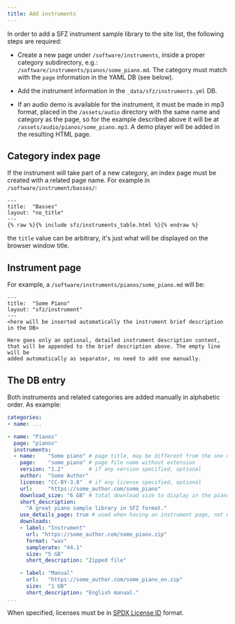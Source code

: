 ```yaml
---
title: Add instruments
---
```

In order to add a SFZ instrument sample library to the site list, the following
steps are required:

- Create a new page under `/software/instruments`, inside a proper category
	subdirectory, e.g.: `/software/instruments/pianos/some_piano.md`.
	The category must match with the `page` information in the YAML DB (see below).

- Add the instrument information in the `_data/sfz/instruments.yml` DB.

- If an audio demo is available for the instrument, it must be made in mp3 format,
	placed in the `/assets/audio` directory with the same name and category as
	the page, so for the example described above it will be at
	`/assets/audio/pianos/some_piano.mp3`. A demo player will be added in the
	resulting HTML page.

## Category index page

If the instrument will take part of a new category, an index page must be created
with a related page name. For example in `/software/instrument/basses/`:

```
---
title:  "Basses"
layout: "no_title"
---
{% raw %}{% include sfz/instruments_table.html %}{% endraw %}
```

the `title` value can be arbitrary, it's just what will be displayed
on the browser window title.

## Instrument page

For example, a `/software/instruments/pianos/some_piano.md` will be:

```
---
title:  "Some Piano"
layout: "sfz/instrument"
---
<here will be inserted automatically the instrument brief description in the DB>

Here goes only an optional, detailed instrument description content,
that will be appended to the brief description above. The empty line will be
added automatically as separator, no need to add one manually.
```

## The DB entry

Both instruments and related categories are added manually in alphabetic order.
As example:

```yaml
categories:
- name: ...

- name: "Pianos"
  page: "pianos"
  instruments:
  - name:    "Some piano" # page title, may be different from the one used in the browser title bar
    page:    "some_piano" # page file name without extension
    version: "1.2"        # if any version specified, optional
    author:  "Some Author"
    license: "CC-BY-3.0"  # if any license specified, optional
    url:     "https://some_author.com/some_piano"
    download_size: "6 GB" # total download size to display in the pianos list
    short_description:
      "A great piano sample library in SFZ format."
    use_details_page: true # used when having an instrument page, not used to link to the instrument website directly
    downloads:
    - label: "Instrument"
      url: "https://some_author.com/some_piano.zip"
      format: "wav"
      samplerate: "44.1"
      size: "5 GB"
      short_description: "Zipped file"

    - label: "Manual"
      url:   "https://some_author.com/some_piano_en.zip"
      size:  "1 GB"
      short_description: "English manual."
...
```
When specified, licenses must be in [SPDX License ID] format.

[SPDX License ID]: https://spdx.org/licenses/
